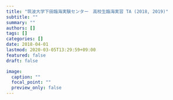 ```yaml
---
title: "筑波大学下田臨海実験センター　高校生臨海実習 TA (2018, 2019)"
subtitle: ""
summary: ""
authors: []
tags: []
categories: []
date: 2018-04-01
lastmod: 2020-03-05T13:29:59+09:00
featured: false
draft: false

image:
  caption: ""
  focal_point: ""
  preview_only: false
---
```

